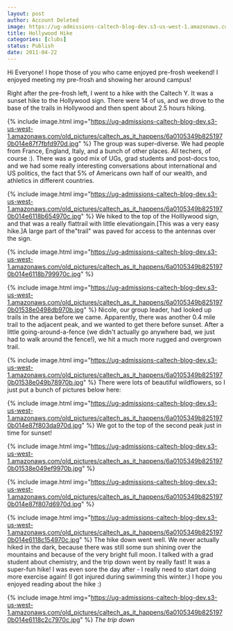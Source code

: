 ```yaml
---
layout: post
author: Account Deleted
image: https://ug-admissions-caltech-blog-dev.s3-us-west-1.amazonaws.com/old_pictures/caltech_as_it_happens/6a0105349b8251970b014e87f7f9fe970d.jpg
title: Hollywood Hike 
categories: [clubs]
status: Publish
date: 2011-04-22
---
```


Hi Everyone! I hope those of you who came enjoyed pre-frosh weekend! I enjoyed meeting my pre-frosh and showing her around campus!

Right after the pre-frosh left, I went to a hike with the Caltech Y. It was a sunset hike to the Hollywood sign. There were 14 of us, and we drove to the base of the trails in Hollywood and then spent about 2.5 hours hiking.


{% include image.html img="https://ug-admissions-caltech-blog-dev.s3-us-west-1.amazonaws.com/old_pictures/caltech_as_it_happens/6a0105349b8251970b014e87f7fbfd970d.jpg" %}
The group was super-diverse. We had people from France, England, Italy, and a bunch of other places. All techers, of course :). There was a good mix of UGs, grad students and post-docs too, and we had some really interesting conversations about international and US politics, the fact that 5% of Americans own half of our wealth, and athletics in different countries.


{% include image.html img="https://ug-admissions-caltech-blog-dev.s3-us-west-1.amazonaws.com/old_pictures/caltech_as_it_happens/6a0105349b8251970b014e6118b654970c.jpg" %}
We hiked to the top of the Holllywood sign, and that was a really flattrail with little elevationgain.[This was a very easy hike.]A large part of the"trail" was paved for access to the antennas over the sign.


{% include image.html img="https://ug-admissions-caltech-blog-dev.s3-us-west-1.amazonaws.com/old_pictures/caltech_as_it_happens/6a0105349b8251970b014e6118b799970c.jpg" %}

{% include image.html img="https://ug-admissions-caltech-blog-dev.s3-us-west-1.amazonaws.com/old_pictures/caltech_as_it_happens/6a0105349b8251970b01538e0498db970b.jpg" %}
Nicole, our group leader, had looked up trails in the area before we came. Apparently, there was another 0.4 mile trail to the adjacent peak, and we wanted to get there before sunset. After a little going-around-a-fence (we didn't actually go anywhere bad, we just had to walk around the fence!), we hit a much more rugged and overgrown trail.


{% include image.html img="https://ug-admissions-caltech-blog-dev.s3-us-west-1.amazonaws.com/old_pictures/caltech_as_it_happens/6a0105349b8251970b01538e049b78970b.jpg" %}
There were lots of beautiful wildflowers, so I just put a bunch of pictures below here:


{% include image.html img="https://ug-admissions-caltech-blog-dev.s3-us-west-1.amazonaws.com/old_pictures/caltech_as_it_happens/6a0105349b8251970b014e87f803da970d.jpg" %}
We got to the top of the second peak just in time for sunset!


{% include image.html img="https://ug-admissions-caltech-blog-dev.s3-us-west-1.amazonaws.com/old_pictures/caltech_as_it_happens/6a0105349b8251970b01538e049ef9970b.jpg" %}

{% include image.html img="https://ug-admissions-caltech-blog-dev.s3-us-west-1.amazonaws.com/old_pictures/caltech_as_it_happens/6a0105349b8251970b014e87f807d6970d.jpg" %}

{% include image.html img="https://ug-admissions-caltech-blog-dev.s3-us-west-1.amazonaws.com/old_pictures/caltech_as_it_happens/6a0105349b8251970b014e6118c154970c.jpg" %}
The hike down went well. We never actually hiked in the dark, because there was still some sun shining over the mountains and because of the very bright full moon. I talked with a grad student about chemistry, and the trip down went by really fast! It was a super-fun hike! I was even sore the day after - I really need to start doing more exercise again! (I got injured during swimming this winter.) I hope you enjoyed reading about the hike :)


{% include image.html img="https://ug-admissions-caltech-blog-dev.s3-us-west-1.amazonaws.com/old_pictures/caltech_as_it_happens/6a0105349b8251970b014e6118c2c7970c.jpg" %}
*The trip down*
